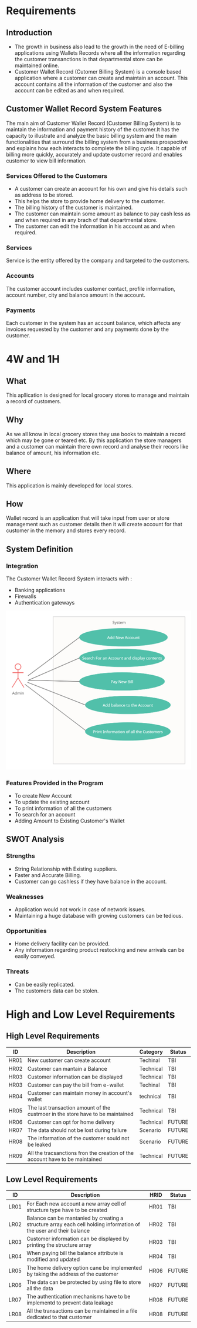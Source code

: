 # Requirements
## Introduction
* The growth in business also lead to the growth in the need of E-billing applications using Wallets Records where all the information regarding the customer transanctions in that departmental store can be maintained online.
* Customer Wallet Record (Cutomer Billing System) is a console based application where a customer can create and maintain an account. This account contains all the information of the customer and also the account can be edited as and when required.

## Customer Wallet Record System Features

The main aim of Customer Wallet Record (Customer Billing System) is to maintain the information and payment history of the customer.It has the capacity to illustrate and analyze the basic billing system and the main functionalities that surround the billing system from a business prospective and explains how each interacts to complete the billing cycle.
It capable of billing more quickly, accurately and update customer record and enables customer to view bill information.

### Services Offered to the Customers
* A customer can create an account for his own and give his details such as address to be stored.
* This helps the store to provide home delivery to the customer.
* The billing history of the customer is maintained.
* The customer can maintain some amount as balance to pay cash less as and when required in any brach of that departmental store.
* The customer can edit the information in his account as and when required.

### Services
Service is the entity offered by the company and targeted to the customers.

### Accounts
The customer account includes customer contact, profile information, account number, city and balance amount in the account.

### Payments
Each customer in the system has an account balance, which affects any invoices requested by the customer and any payments done by the customer.
# 4W and 1H
## What
This apllication is designed for local grocery stores to manage and maintain a record of customers.

## Why
As we all know in local grocery stores they use books to maintain a record which may be gone or teared etc. By this application the store managers and a customer can maintain there own record and analyse their recors like balance of amount, his information etc.

## Where
This application is mainly developed for local stores.

## How
Wallet record is an application that will take input from user or store management such as customer details then it will create account for that customer in the memory and stores every record.
## System Definition

### Integration
The Customer Wallet Record System interacts with :
  * Banking applications
  * Firewalls
  * Authentication gateways
  
![](usecase.png)

### Features Provided in the Program
* To create New Account
* To update the existing account
* To print information of all the customers
* To search for an account
* Adding Amount to Existing Customer's Wallet

## SWOT Analysis

### Strengths
* String Relationship with Existing suppliers.
* Faster and Accurate Billing.
* Customer can go cashless if they have balance in the account.

### Weaknesses
* Application would not work in case of network issues.
* Maintaining a huge database with growing customers can be tedious.

### Opportunities
* Home delivery facility can be provided.
* Any information regarding product restocking and new arrivals can be easily conveyed.

### Threats
* Can be easily replicated.
* The customers data can be stolen.

# High and Low Level Requirements

## High Level Requirements

| ID  | Description  | Category  | Status  |
| --- | ------------ | --------- | ------- |
| HR01| New customer can create account | Techinal | TBI |
| HR02| Customer can mantain a Balance | Technical | TBI |
| HR03| Customer information can be displayed| Technical | TBI|
| HR03| Customer can pay the bill from e-wallet | Techinal | TBI|
| HR04| Customer can maintain money in account's wallet| technical|TBI|
| HR05| The last transaction amount of the custmoer in the store have to be maintained| Technical | TBI|
| HR06| Customer can opt for home delivery | Technical | FUTURE|
| HR07| The data should not be lost during failure | Scenario | FUTURE|
| HR08| The information of the customer sould not be leaked| Scenario | FUTURE|
| HR09| All the tracsanctions fron the creation of the account have to be maintained | Technical | FUTURE|

## Low Level Requirements

|ID | Description | HRID | Status|
|---|-------------|------|-------|
|LR01| For Each new account a new array cell of structure type have to be created| HR01 | TBI|
|LR02| Balance can be mantanied by creating a structure array each cell holding information of the user and their balance| HR02| TBI|
|LR03| Customer information can be displayed by printing the structure array| HR03| TBI|
|LR04| When paying bill the balance attribute is modified and updated| HR04|TBI|
|LR05| The home delivery option cane be implemented by taking the address of the customer|HR06|FUTURE|
|LR06| The data can be protected by using file to store all the data|HR07|FUTURE|
|LR07| The authentication mechanisms have to be implementd to prevent data leakage|HR08|FUTURE|
|LR08| All the transactions can be maintained in a file dedicated to that customer|HR08|FUTURE|

